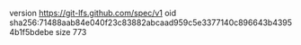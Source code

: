 version https://git-lfs.github.com/spec/v1
oid sha256:71488aab84e040f23c83882abcaad959c5e3377140c896643b43954b1f5bdebe
size 773
